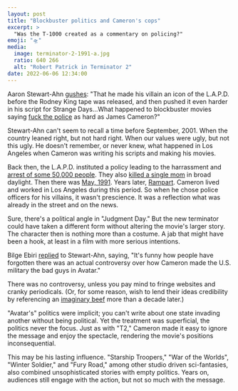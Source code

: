 ```yaml
---
layout: post
title: "Blockbuster politics and Cameron's cops"
excerpt: >
  "Was the T-1000 created as a commentary on policing?"
emoji: "🛸"
media: 
  image: terminator-2-1991-a.jpg
  ratio: 640 266
  alt: "Robert Patrick in Terminator 2"
date: 2022-06-06 12:34:00
---
```

Aaron Stewart-Ahn [gushes](https://twitter.com/somebadideas/status/1532899847048683520): "That he made his villain an icon of the L.A.P.D. before the Rodney King tape was released, and then pushed it even harder in his script for Strange Days...What happened to blockbuster movies saying [fuck the police](https://www.snopes.com/fact-check/terminator-2-commentary-policing/) as hard as James Cameron?"

Stewart-Ahn can't seem to recall a time before September, 2001. When the country leaned right, but not hard right. When our values were ugly, but not this ugly. He doesn't remember, or never knew, what happened in Los Angeles when Cameron was writing his scripts and making his movies.

Back then, the L.A.P.D. instituted a policy leading to the harrassment and [arrest of some 50,000 people](https://en.wikipedia.org/wiki/Operation_Hammer_(1987)). They also [killed a single mom](https://en.wikipedia.org/wiki/Shooting_of_Eula_Love) in broad daylight. Then there was [May, 1991](https://www.youtube.com/results?search_query=Rodney+King+video). Years later, [Rampart](https://en.wikipedia.org/wiki/Rampart_scandal). Cameron lived and worked in Los Angeles during this period. So when he chose police officers for his villains, it wasn't prescience. It was a reflection what was already in the street and on the news.

Sure, there's a political angle in "Judgment Day." But the new terminator could have taken a different form without altering the movie's larger story. The character then is nothing more than a costume. A jab that might have been a hook, at least in a film with more serious intentions.

Bilge Ebiri [replied](https://twitter.com/BilgeEbiri/status/1533295627064451074) to Stewart-Ahn, saying, "It's funny how people have forgotten there was an actual controversy over how Cameron made the U.S. military the bad guys in Avatar."

There was no controversy, unless you pay mind to fringe websites and cranky periodicals. (Or, for some reason, wish to lend their ideas credibility by referencing an [imaginary beef](https://abcnews.go.com/Politics/Movies/politics-avatar-conservatives-attack-movies-political-messaging/story?id=9484885) more than a decade later.)

"Avatar's" politics were implicit; you can't write about one state invading another without being political. Yet the treatment was superficial, the politics never the focus. Just as with "T2," Cameron made it easy to ignore the message and enjoy the spectacle, rendering the movie's positions inconsequential.

This may be his lasting influence. "Starship Troopers," "War of the Worlds", "Winter Soldier," and "Fury Road," among other studio driven sci-fantasies,  also combined unsophisticated stories with empty politics. Years on, audiences still engage with the action, but not so much with the message.
